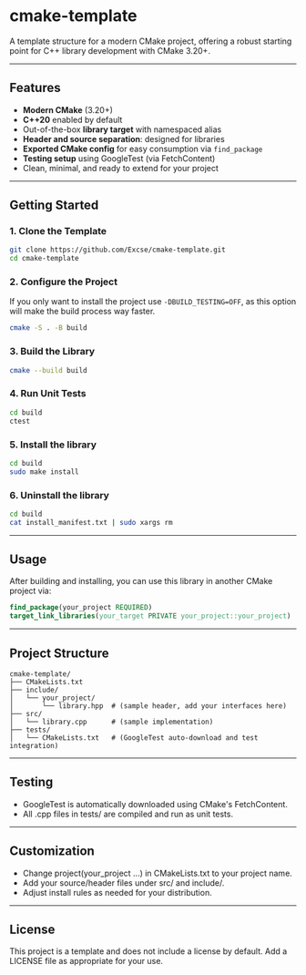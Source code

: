 # cmake-template

A template structure for a modern CMake project, offering a robust starting point for C++ library development with CMake 3.20+.

---

## Features

- **Modern CMake** (3.20+)
- **C++20** enabled by default
- Out-of-the-box **library target** with namespaced alias
- **Header and source separation**: designed for libraries
- **Exported CMake config** for easy consumption via `find_package`
- **Testing setup** using GoogleTest (via FetchContent)
- Clean, minimal, and ready to extend for your project

---

## Getting Started

### 1. Clone the Template

```sh
git clone https://github.com/Excse/cmake-template.git
cd cmake-template
````

### 2. Configure the Project
If you only want to install the project use ``-DBUILD_TESTING=OFF``, as this option will make the build process way faster.

```sh
cmake -S . -B build
````

### 3. Build the Library

```sh
cmake --build build
````

### 4. Run Unit Tests

```sh
cd build
ctest
````

### 5. Install the library

```sh
cd build
sudo make install
````

### 6. Uninstall the library

```sh
cd build
cat install_manifest.txt | sudo xargs rm
```

---

## Usage
After building and installing, you can use this library in another CMake project via:

```cmake
find_package(your_project REQUIRED)
target_link_libraries(your_target PRIVATE your_project::your_project)
```

---

## Project Structure

```code
cmake-template/
├── CMakeLists.txt
├── include/
│   └── your_project/
│       └── library.hpp  # (sample header, add your interfaces here)
├── src/
│   └── library.cpp      # (sample implementation)
├── tests/
│   └── CMakeLists.txt   # (GoogleTest auto-download and test integration)
```

---

## Testing
 - GoogleTest is automatically downloaded using CMake's FetchContent.
 - All .cpp files in tests/ are compiled and run as unit tests.

--- 

## Customization
 - Change project(your_project ...) in CMakeLists.txt to your project name.
 - Add your source/header files under src/ and include/.
 - Adjust install rules as needed for your distribution.

---

## License
This project is a template and does not include a license by default. Add a LICENSE file as appropriate for your use.